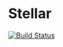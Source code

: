 # Stellar

[![Build Status](https://travis-ci.org/krafthaus/stellar.svg?branch=master)](https://travis-ci.org/krafthaus/stellar)